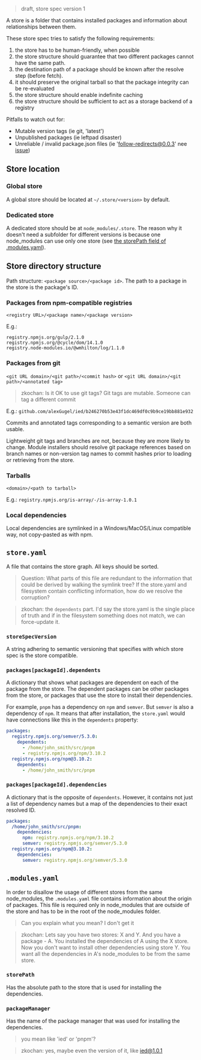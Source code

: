 > draft, store spec version 1

A store is a folder that contains installed packages and information about relationships between them.

These store spec tries to satisfy the following requirements:

1. the store has to be human-friendly, when possible
2. the store structure should guarantee that two different packages cannot have the same path.
3. the destination path of a package should be known after the resolve step (before fetch).
4. it should preserve the original tarball so that the package integrity can be re-evaluated
5. the store structure should enable indefinite caching
6. the store structure should be sufficient to act as a storage backend of a registry

Pitfalls to watch out for:
- Mutable version tags (ie git, 'latest')
- Unpublished packages (ie leftpad disaster)
- Unreliable / invalid package.json files (ie 'follow-redirects@0.0.3' nee [issue](https://github.com/apocas/docker-modem/pull/68))

## Store location

### Global store

A global store should be located at `~/.store/<version>` by default.

### Dedicated store

A dedicated store should be at `node_modules/.store`. The reason why it doesn't need a subfolder for different versions is because one node_modules can use only one store (see [the storePath field of .modules.yaml](#storePath)).

## Store directory structure

Path structure: `<package source>/<package id>`. The path to a package in the store is the package's ID.

### Packages from npm-compatible registries

`<registry URL>/<package name>/<package version>`

E.g.:

```
registry.npmjs.org/gulp/2.1.0
registry.npmjs.org/@cycle/dom/14.1.0
registry.node-modules.io/@wmhilton/log/1.1.0
```

### Packages from git

`<git URL domain>/<git path>/<commit hash>`
or
`<git URL domain>/<git path>/<annotated tag>`
> zkochan: Is it OK to use git tags? Git tags are mutable. Someone can tag a different commit

E.g.: `github.com/alexGugel/ied/b246270b53e43f1dc469df0c9b9ce19bb881e932`

Commits and annotated tags corresponding to a semantic version are both usable.

Lightweight git tags and branches are not, because they are more likely to change.
Module installers should resolve git package references based on branch names or non-version tag names to
commit hashes prior to loading or retrieving from the store.

### Tarballs

`<domain>/<path to tarball>`

E.g.: `registry.npmjs.org/is-array/-/is-array-1.0.1`

### Local dependencies

Local dependencies are symlinked in a Windows/MacOS/Linux compatible way, not copy-pasted as with npm.

## `store.yaml`

A file that contains the store graph. All keys should be sorted.

> Question: What parts of this file are redundant to the information that could be derived by walking the symlink tree? If the store.yaml and filesystem contain conflicting information, how do we resolve the corruption?

> zkochan: the `dependents` part. I'd say the store.yaml is the single place of truth and if in the filesystem something does not match, we can force-update it.

### `storeSpecVersion`

A string adhering to semantic versioning that specifies with which store spec is the store compatible.

### `packages[packageId].dependents`

A dictionary that shows what packages are dependent on each of the package from the store. The dependent packages can be other packages from the store, or packages that use the store to install their dependencies.

For example, `pnpm` has a dependency on `npm` and `semver`. But `semver` is also a dependency of `npm`. It means that after installation, the `store.yaml` would have connections like this in the `dependents` property:

```yaml
packages:
  registry.npmjs.org/semver/5.3.0:
    dependents:
      - /home/john_smith/src/pnpm
      - registry.npmjs.org/npm/3.10.2
  registry.npmjs.org/npm@3.10.2:
    dependents:
      - /home/john_smith/src/pnpm
```

### `packages[packageId].dependencies`

A dictionary that is the opposite of `dependents`. However, it contains not just a list of dependency names but a map of the dependencies to their exact resolved ID.

```yaml
packages:
  /home/john_smith/src/pnpm:
    dependencies:
      npm: registry.npmjs.org/npm/3.10.2
      semver: registry.npmjs.org/semver/5.3.0
  registry.npmjs.org/npm@3.10.2:
    dependencies:
      semver: registry.npmjs.org/semver/5.3.0
```

## `.modules.yaml`

In order to disallow the usage of different stores from the same node_modules, the `.modules.yaml` file contains information about the origin of packages. This file is required only in node_modules that are outside of the store and has to be in the root of the node_modules folder.

> Can you explain what you mean? I don't get it

> zkochan: Lets say you have two stores: X and Y. And you have a package - A. You installed the dependencies of A using the X store. Now you don't want to install other dependencies using store Y. You want all the dependencies in A's node_modules to be from the same store.

### `storePath`

Has the absolute path to the store that is used for installing the dependencies.

### `packageManager`

Has the name of the package manager that was used for installing the dependencies.

> you mean like 'ied' or 'pnpm'?

> zkochan: yes, maybe even the version of it, like ied@1.0.1
